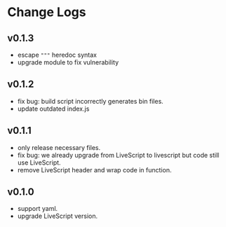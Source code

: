 # Change Logs

## v0.1.3

 - escape `"""` heredoc syntax
 - upgrade module to fix vulnerability


## v0.1.2

 - fix bug: build script incorrectly generates bin files.
 - update outdated index.js


## v0.1.1

 - only release necessary files.
 - fix bug: we already upgrade from LiveScript to livescript but code still use LiveScript.
 - remove LiveScript header and wrap code in function.

## v0.1.0

 - support yaml.
 - upgrade LiveScript version.
